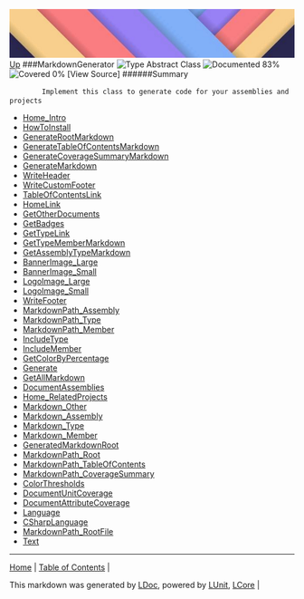 ![](../Content/LDoc-banner-small.png "")
[Up](../LDoc.md)
###MarkdownGenerator
![Type Abstract Class](http://b.repl.ca/v1/Type-Abstract%20Class-lightgrey.png "") ![Documented 83%](http://b.repl.ca/v1/Documented-83%25-green.png "") ![Covered 0%](http://b.repl.ca/v1/Covered-0%25-red.png "")
[View Source]
######Summary

            Implement this class to generate code for your assemblies and projects
            
 - [Home_Intro](MarkdownGenerator_Home_Intro.md)
 - [HowToInstall](MarkdownGenerator_HowToInstall.md)
 - [GenerateRootMarkdown](MarkdownGenerator_GenerateRootMarkdown.md)
 - [GenerateTableOfContentsMarkdown](MarkdownGenerator_GenerateTableOfContentsMarkdown.md)
 - [GenerateCoverageSummaryMarkdown](MarkdownGenerator_GenerateCoverageSummaryMarkdown.md)
 - [GenerateMarkdown](MarkdownGenerator_GenerateMarkdown.md)
 - [WriteHeader](MarkdownGenerator_WriteHeader.md)
 - [WriteCustomFooter](MarkdownGenerator_WriteCustomFooter.md)
 - [TableOfContentsLink](MarkdownGenerator_TableOfContentsLink.md)
 - [HomeLink](MarkdownGenerator_HomeLink.md)
 - [GetOtherDocuments](MarkdownGenerator_GetOtherDocuments.md)
 - [GetBadges](MarkdownGenerator_GetBadges.md)
 - [GetTypeLink](MarkdownGenerator_GetTypeLink.md)
 - [GetTypeMemberMarkdown](MarkdownGenerator_GetTypeMemberMarkdown.md)
 - [GetAssemblyTypeMarkdown](MarkdownGenerator_GetAssemblyTypeMarkdown.md)
 - [BannerImage_Large](MarkdownGenerator_BannerImage_Large.md)
 - [BannerImage_Small](MarkdownGenerator_BannerImage_Small.md)
 - [LogoImage_Large](MarkdownGenerator_LogoImage_Large.md)
 - [LogoImage_Small](MarkdownGenerator_LogoImage_Small.md)
 - [WriteFooter](MarkdownGenerator_WriteFooter.md)
 - [MarkdownPath_Assembly](MarkdownGenerator_MarkdownPath_Assembly.md)
 - [MarkdownPath_Type](MarkdownGenerator_MarkdownPath_Type.md)
 - [MarkdownPath_Member](MarkdownGenerator_MarkdownPath_Member.md)
 - [IncludeType](MarkdownGenerator_IncludeType.md)
 - [IncludeMember](MarkdownGenerator_IncludeMember.md)
 - [GetColorByPercentage](MarkdownGenerator_GetColorByPercentage.md)
 - [Generate](MarkdownGenerator_Generate.md)
 - [GetAllMarkdown](MarkdownGenerator_GetAllMarkdown.md)
 - [DocumentAssemblies](MarkdownGenerator_DocumentAssemblies.md)
 - [Home_RelatedProjects](MarkdownGenerator_Home_RelatedProjects.md)
 - [Markdown_Other](MarkdownGenerator_Markdown_Other.md)
 - [Markdown_Assembly](MarkdownGenerator_Markdown_Assembly.md)
 - [Markdown_Type](MarkdownGenerator_Markdown_Type.md)
 - [Markdown_Member](MarkdownGenerator_Markdown_Member.md)
 - [GeneratedMarkdownRoot](MarkdownGenerator_GeneratedMarkdownRoot.md)
 - [MarkdownPath_Root](MarkdownGenerator_MarkdownPath_Root.md)
 - [MarkdownPath_TableOfContents](MarkdownGenerator_MarkdownPath_TableOfContents.md)
 - [MarkdownPath_CoverageSummary](MarkdownGenerator_MarkdownPath_CoverageSummary.md)
 - [ColorThresholds](MarkdownGenerator_ColorThresholds.md)
 - [DocumentUnitCoverage](MarkdownGenerator_DocumentUnitCoverage.md)
 - [DocumentAttributeCoverage](MarkdownGenerator_DocumentAttributeCoverage.md)
 - [Language](MarkdownGenerator_Language.md)
 - [CSharpLanguage](MarkdownGenerator_CSharpLanguage.md)
 - [MarkdownPath_RootFile](MarkdownGenerator_MarkdownPath_RootFile.md)
 - [Text](MarkdownGenerator_Text.md)
---

[Home](../../README.md) | [Table of Contents](../../TableOfContents.md) | 


This markdown was generated by [LDoc](https://github.com/CodeSingularity/LDoc), powered by [LUnit](https://github.com/CodeSingularity/LUnit), [LCore](https://github.com/CodeSingularity/LCore) | 

